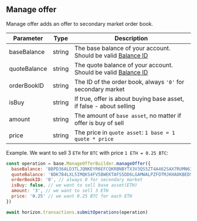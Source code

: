 ## Manage offer

Manage offer adds an offer to secondary market order book.


| Parameter    | Type   | Description           |
|--------------|--------|-----------------------|
| baseBalance  | string | The base balance of your account. Should be valid [Balance ID][balance_id]|
| quoteBalance | string | The quote balance of your account. Should be valid [Balance ID][balance_id] |
| orderBookID  | string | The ID of the order book, always `'0'` for secondary market |
| isBuy        | string | If true, offer is about buying base asset, if false - about selling |
| amount       | string | The amount of `base asset`, no matter if offer is buy of sell |
| price        | string | The price in `quote asset`: `1 base = 1 quote * price` |

Example. We want to sell 3 `ETH` for `BTC` with price `1 ETH = 0.25 BTC`:

```javascript
const operation = base.ManageOfferBuilder.manageOffer({
  baseBalance: 'BBPD36ALD3TLJQNKEYR6EFCQKRBNBYTX3V3QS5ZT4A462SAX7RUMN636', // ETH balance
  quoteBalance: 'BDK7B4LXL5IMQKS4FV5BWEKTAFS5DD6LGAMWALPZFOTMJKHAOKBEDSRF', // BTC balance
  orderBookID: '0', // always 0 for secondary market
  isBuy: false, // we want to sell base asset(ETH)
  amount: '3', // we want to sell 3 ETH
  price: '0.25' // we want 0.25 BTC for each ETH
})

await horizon.transactions.submitOperations(operation)
```


[balance_id]: /coming_soon.md
